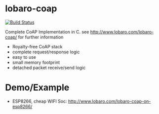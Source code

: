 # lobaro-coap

[![Build Status](https://travis-ci.org/Lobaro/lobaro-coap.svg?branch=master)](https://travis-ci.org/Lobaro/lobaro-coap)

Complete CoAP Implementation in C.
see http://www.lobaro.com/lobaro-coap/ for further information

* Royalty-free CoAP stack
* complete request/response logic
* easy to use
* small memory footprint
* detached packet receive/send logic

# Demo/Example
* ESP8266, cheap WIFI Soc: http://www.lobaro.com/lobaro-coap-on-esp8266/



